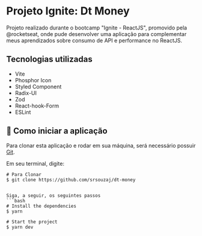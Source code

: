 <img src="https://raw.githubusercontent.com/srsouzaj/dt-money/0922f5ac5238805e8c36be58f0378b73b6a9729f/public/symbol.svg?token=AHKOQ5LRWLPOZPTBWUAZ4M3DGXSSQ" alt="" /> 

# Projeto Ignite: Dt Money



Projeto realizado durante o bootcamp "Ignite - ReactJS", promovido pela @rocketseat, onde pude desenvolver uma aplicação para complementar meus aprendizados sobre consumo de API e performance no ReactJS.



##  Tecnologias utilizadas

* Vite
* Phosphor Icon
* Styled Component
* Radix-UI
* Zod
* React-hook-Form
* ESLint



## 🚀 Como iniciar a aplicação

Para clonar esta aplicação e rodar em sua máquina, será necessário possuir [Git](https://git-scm.com/).

Em seu terminal, digite:

```
# Para Clonar
$ git clone https://github.com/srsouzaj/dt-money


Siga, a seguir, os seguintes passos
```bash
# Install the dependencies
$ yarn

# Start the project
$ yarn dev
```

